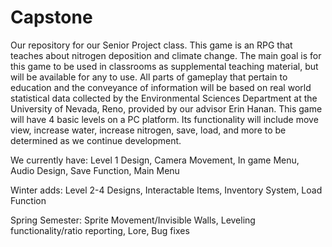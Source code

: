 # Capstone

Our repository for our Senior Project class. This game is an RPG that teaches about nitrogen deposition and climate change. The main goal is for this game to be used in classrooms as supplemental teaching material, but will be available for any to use. All parts of gameplay that pertain to education and the conveyance of information will be based on real world statistical data collected by the Environmental Sciences Department at the University of Nevada, Reno, provided by our advisor Erin Hanan. This game will have 4 basic levels on a PC platform. Its functionality will include move view, increase water, increase nitrogen, save, load, and more to be determined as we continue development.

We currently have:
Level 1 Design, Camera Movement, In game Menu, Audio Design, Save Function, Main Menu

Winter adds:
Level 2-4 Designs, Interactable Items, Inventory System, Load Function

Spring Semester:
Sprite Movement/Invisible Walls, Leveling functionality/ratio reporting, Lore, Bug fixes
